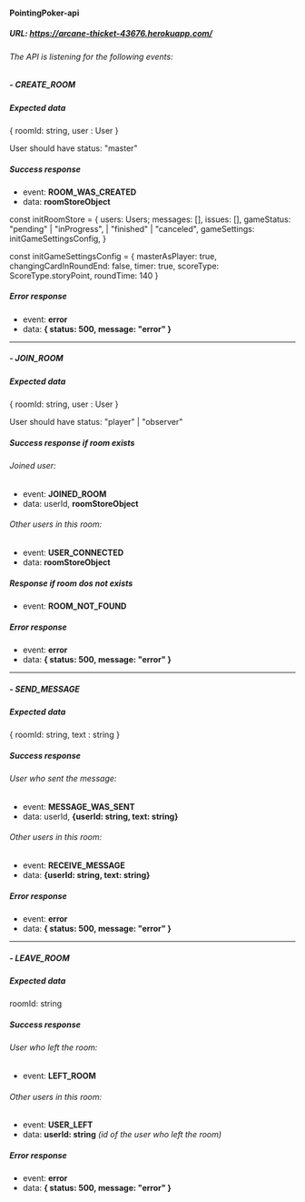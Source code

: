 #### PointingPoker-api

##### URL: https://arcane-thicket-43676.herokuapp.com/

###### The API is listening for the following events:

##### - CREATE_ROOM

##### Expected data

{ roomId: string, user : User }

User should have status: "master"

##### Success response

- event: **ROOM_WAS_CREATED**
- data: **roomStoreObject**

const initRoomStore = {
users: Users;
messages: [],
issues: [],
gameStatus: "pending" | "inProgress", | "finished" | "canceled",
gameSettings: initGameSettingsConfig,
}

const initGameSettingsConfig = {
masterAsPlayer: true,
changingCardInRoundEnd: false,
timer: true,
scoreType: ScoreType.storyPoint,
roundTime: 140
}

##### Error response

- event: **error**
- data: **{ status: 500, message: "error" }**

---

##### - JOIN_ROOM

##### Expected data

{ roomId: string, user : User }

User should have status: "player" | "observer"

##### Success response if room exists

###### Joined user:

- event: **JOINED_ROOM**
- data: userId, **roomStoreObject**

###### Other users in this room:

- event: **USER_CONNECTED**
- data: **roomStoreObject**

##### Response if room dos not exists

- event: **ROOM_NOT_FOUND**

##### Error response

- event: **error**
- data: **{ status: 500, message: "error" }**

---

##### - SEND_MESSAGE

##### Expected data

{ roomId: string, text : string }

##### Success response

###### User who sent the message:

- event: **MESSAGE_WAS_SENT**
- data: userId, **{userId: string, text: string}**

###### Other users in this room:

- event: **RECEIVE_MESSAGE**
- data: **{userId: string, text: string}**

##### Error response

- event: **error**
- data: **{ status: 500, message: "error" }**

---

##### - LEAVE_ROOM

##### Expected data

roomId: string

##### Success response

###### User who left the room:

- event: **LEFT_ROOM**

###### Other users in this room:

- event: **USER_LEFT**
- data: **userId: string** _(id of the user who left the room)_

##### Error response

- event: **error**
- data: **{ status: 500, message: "error" }**
